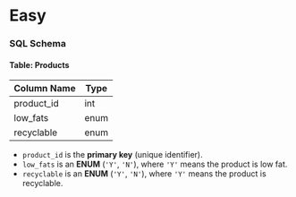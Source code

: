 # Easy

### SQL Schema  
#### Table: Products  

| Column Name | Type  |
|------------|-------|
| product_id | int   |
| low_fats   | enum  |
| recyclable | enum  |

- `product_id` is the **primary key** (unique identifier).  
- `low_fats` is an **ENUM** (`'Y'`, `'N'`), where `'Y'` means the product is low fat.  
- `recyclable` is an **ENUM** (`'Y'`, `'N'`), where `'Y'` means the product is recyclable.  

